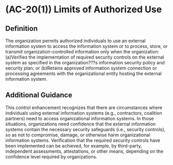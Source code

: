 
# (AC-20(1)) Limits of Authorized Use

## Definition

The organization permits authorized individuals to use an external information system to access the information system or to process, store, or transmit organization-controlled information only when the organization:
(a)Verifies the implementation of required security controls on the external system as specified in the organization???s information security policy and security plan; or
(b)Retains approved information system connection or processing agreements with the organizational entity hosting the external information system.

## Additional Guidance

This control enhancement recognizes that there are circumstances where individuals using external information systems (e.g., contractors, coalition partners) need to access organizational information systems. In those situations, organizations need confidence that the external information systems contain the necessary security safeguards (i.e., security controls), so as not to compromise, damage, or otherwise harm organizational information systems. Verification that the required security controls have been implemented can be achieved, for example, by third-party, independent assessments, attestations, or other means, depending on the confidence level required by organizations.
